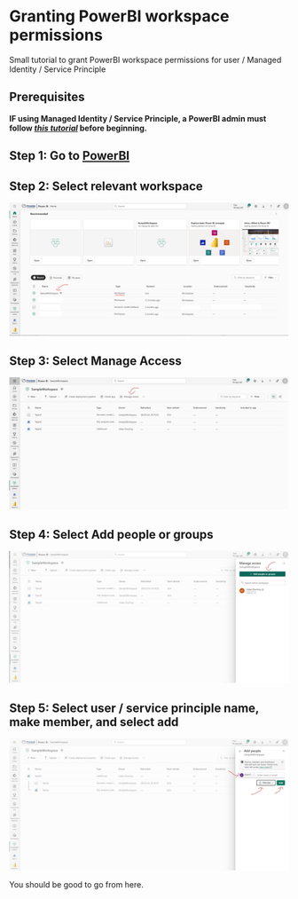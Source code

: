 # Granting PowerBI workspace permissions
Small tutorial to grant PowerBI workspace permissions for user / Managed Identity / Service Principle

## Prerequisites
**IF using Managed Identity / Service Principle, a PowerBI admin must follow *[this tutorial](https://dataroots.io/blog/how-to-use-service-principal-authentication-to-access-microsoft-fabrics-onelake)* before beginning.**

## Step 1: Go to [PowerBI](https://app.powerbi.com/)
## Step 2: Select relevant workspace
![Step showing what to select](images/step_00.jpg)
## Step 3: Select Manage Access
![Step showing where to access managed access](images/step_01.jpg)
## Step 4: Select Add people or groups 
![Step showing where to add user](images/step_02.jpg)
## Step 5: Select user / service principle name, make member, and select add
![Step showing how to select user and make member](images/step_03.jpg)

You should be good to go from here.